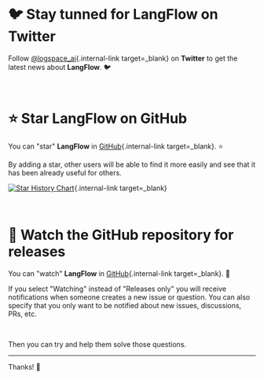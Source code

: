 # 🐦 Stay tunned for **LangFlow** on Twitter

Follow [@logspace_ai](https://twitter.com/logspace_ai){.internal-link target=_blank} on **Twitter** to get the latest news about **LangFlow**. 🐦

<br>

# ⭐️ Star **LangFlow** on GitHub

You can "star" **LangFlow** in [GitHub](https://github.com/logspace-ai/langflow){.internal-link target=_blank}. ⭐️

By adding a star, other users will be able to find it more easily and see that it has been already useful for others.

[![Star History Chart](https://api.star-history.com/svg?repos=logspace-ai/langflow&type=Timeline)](https://star-history.com/#logspace-ai/langflow&Date){.internal-link target=_blank} 

<br>

# 👀 Watch the GitHub repository for releases

You can "watch" **LangFlow** in [GitHub](https://github.com/logspace-ai/langflow){.internal-link target=_blank}. 👀

If you select "Watching" instead of "Releases only" you will receive notifications when someone creates a new issue or question. You can also specify that you only want to be notified about new issues, discussions, PRs, etc.

<br>

Then you can try and help them solve those questions.

---

Thanks! 🚀